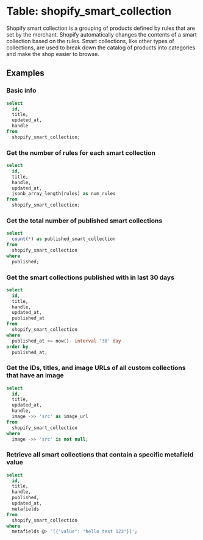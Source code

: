 # Table: shopify_smart_collection

Shopify smart collection is a grouping of products defined by rules that are set by the merchant. Shopify automatically changes the contents of a smart collection based on the rules. Smart collections, like other types of collections, are used to break down the catalog of products into categories and make the shop easier to browse.

## Examples

### Basic info

```sql
select
  id,
  title,
  updated_at,
  handle
from
  shopify_smart_collection;
```

### Get the number of rules for each smart collection

```sql
select
  id,
  title,
  handle,
  updated_at,
  jsonb_array_length(rules) as num_rules
from
  shopify_smart_collection;
```

### Get the total number of published smart collections

```sql
select
  count(*) as published_smart_collection
from
  shopify_smart_collection
where
  published;
```

### Get the smart collections published with in last 30 days

```sql
select
  id,
  title,
  handle,
  updated_at,
  published_at
from
  shopify_smart_collection
where
  published_at >= now()- interval '30' day
order by
  published_at;
```

### Get the IDs, titles, and image URLs of all custom collections that have an image

```sql
select
  id,
  title,
  updated_at,
  handle,
  image ->> 'src' as image_url
from
  shopify_smart_collection
where
  image ->> 'src' is not null;
```

### Retrieve all smart collections that contain a specific metafield value

```sql
select
  id,
  title,
  handle,
  published,
  updated_at,
  metafields
from
  shopify_smart_collection
where
  metafields @> '[{"value": "hello test 123"}]';
```
